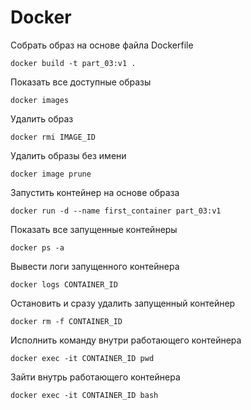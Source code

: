 # Docker

Собрать образ на основе файла Dockerfile
```
docker build -t part_03:v1 .
```

Показать все доступные образы
```
docker images
```

Удалить образ
```
docker rmi IMAGE_ID
```

Удалить образы без имени
```
docker image prune
```

Запустить контейнер на основе образа
```
docker run -d --name first_container part_03:v1
```

Показать все запущенные контейнеры
```
docker ps -a
```

Вывести логи запущенного контейнера
```
docker logs CONTAINER_ID 
```

Остановить и сразу удалить запущенный контейнер
```
docker rm -f CONTAINER_ID
```

Исполнить команду внутри работающего контейнера
```
docker exec -it CONTAINER_ID pwd
```

Зайти внутрь работающего контейнера
```
docker exec -it CONTAINER_ID bash
```